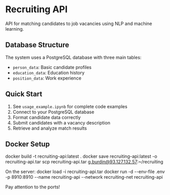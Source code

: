 
# Recruiting API

API for matching candidates to job vacancies using NLP and machine learning.

## Database Structure

The system uses a PostgreSQL database with three main tables:
- `person_data`: Basic candidate profiles
- `education_data`: Education history 
- `position_data`: Work experience

## Quick Start

1. See `usage_example.ipynb` for complete code examples
2. Connect to your PostgreSQL database
3. Format candidate data correctly
4. Submit candidates with a vacancy description
5. Retrieve and analyze match results

## Docker Setup
docker build -t recruiting-api:latest .
docker save recruiting-api:latest -o recruiting-api.tar
scp recruiting-api.tar g.burdin@93.127.132.57:~/recruiting

On the server:
docker load -i recruiting-api.tar
docker run -d --env-file .env -p 8910:8910 --name recruiting-api --network recruiting-net recruiting-api

Pay attention to the ports!

